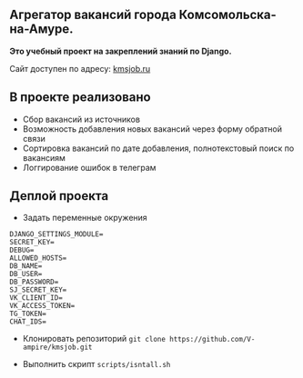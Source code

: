 ## Агрегатор вакансий города Комсомольска-на-Амуре.


**Это учебный проект на закреплений знаний по Django.**


Сайт доступен по адресу: [kmsjob.ru](https://kmsjob.ru)


## В проекте реализовано

- Сбор вакансий из источников
- Возможность добавления новых вакансий через форму обратной связи
- Сортировка вакансий по дате добавления, полнотекстовый поиск по вакансиям
- Логгирование ошибок в телеграм


## Деплой проекта

- Задать переменные окружения
```
DJANGO_SETTINGS_MODULE=
SECRET_KEY=
DEBUG=
ALLOWED_HOSTS=
DB_NAME=
DB_USER=
DB_PASSWORD=
SJ_SECRET_KEY=
VK_CLIENT_ID=
VK_ACCESS_TOKEN=
TG_TOKEN=
CHAT_IDS=
```

- Клонировать репозиторий `git clone https://github.com/V-ampire/kmsjob.git`

- Выполнить скрипт `scripts/isntall.sh`
